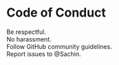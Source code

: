 # Code of Conduct

Be respectful.  
No harassment.  
Follow GitHub community guidelines.  
Report issues to @Sachin.
